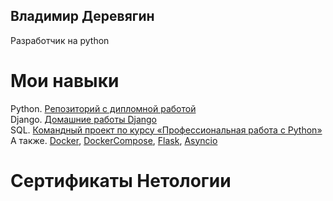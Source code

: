 **Владимир Деревягин**
---
Разработчик на python

# Мои навыки
Python. [Репозиторий с дипломной работой](https://github.com/Warswat/final_diplom)  
Django. [Домашние работы Django](https://github.com/Warswat/django_hw)  
SQL. [Командный проект по курсу «Профессиональная работа с Python»](https://github.com/Warswat/adpy-team-diplom)  
А также. [Docker](https://github.com/Warswat/DockerPractice), [DockerCompose](https://github.com/Warswat/DockerCompose), [Flask](https://github.com/Warswat/Flask), [Asyncio](https://github.com/Warswat/asyncio)  

# Сертификаты Нетологии

<!--
**Warswat/Warswat** is a ✨ _special_ ✨ repository because its `README.md` (this file) appears on your GitHub profile.

Here are some ideas to get you started:

- 🔭 I’m currently working on ...
- 🌱 I’m currently learning ...
- 👯 I’m looking to collaborate on ...
- 🤔 I’m looking for help with ...
- 💬 Ask me about ...
- 📫 How to reach me: ...
- 😄 Pronouns: ...
- ⚡ Fun fact: ...
-->
